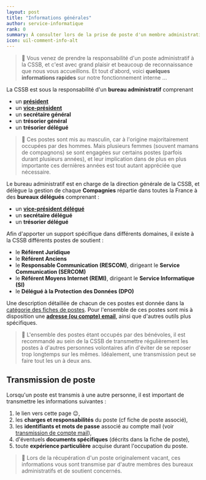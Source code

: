 ```yaml
---
layout: post
title: "Informations générales"
author: service-informatique
rank: 0
summary: À consulter lors de la prise de poste d'un membre administratif
icon: uil-comment-info-alt
---
```


> :rocket: Vous venez de prendre la responsabilité d'un poste administratif à la CSSB,
> et c'est avec grand plaisir et beaucoup de reconnaissance que nous vous accueillons.
> Et tout d'abord, voici **quelques informations rapides** sur notre fonctionnement interne ...

La CSSB est sous la responsabilité d'un **bureau administratif** comprenant

- un [**président**](./postes/president.md)
- un [**vice-président**](./postes/vice-president.md)
- un **secrétaire général**
- un **trésorier général**
- un **trésorier délégué**

> :scroll: Ces postes sont mis au masculin, car à l'origine majoritairement occupées par des hommes. Mais plusieurs femmes (souvent mamans de compagnons) se sont engagées sur certains postes (parfois durant plusieurs années), et leur implication dans de plus en plus importante ces dernières années est tout autant appréciée que nécessaire.

Le bureau administratif est en charge de la direction générale de la CSSB, et délègue la gestion de chaque **Compagnies** répartie
dans toutes la France à des **bureaux délégués** comprenant :

- un [**vice-président délégué**](./postes/vice-president-delegue.md)
- un **secrétaire délégué**
- un **trésorier délégué**

Afin d'apporter un support spécifique dans différents domaines, il existe à la CSSB différents postes de soutient :

- le **Référent Juridique**
- le **Référent Anciens**
- le **Responsable Communication (RESCOM)**, dirigeant le **Service Communication (SERCOM)**
- le **Référent Moyens Internet (REMI)**, dirigeant le **Service Informatique (SI)** 
- le **Délégué à la Protection des Données (DPO)**

Une description détaillée de chacun de ces postes est donnée dans la [catégorie des fiches de postes](./postes/).
Pour l'ensemble de ces postes sont mis à disposition une [**adresse (ou compte) email**](./email/), ainsi que d'autres outils plus spécifiques. 

> :scroll: L'ensemble des postes étant occupés par des bénévoles, il est recommandé au sein de la CSSB de transmettre régulièrement les postes à d'autres personnes volontaires afin d'éviter de se reposer trop longtemps sur les mêmes. Idéalement, une transmission peut se faire tout les un à deux ans.

## Transmission de poste

Lorsqu'un poste est transmis à une autre personne, il est important de transmettre les informations suivantes :

1. le lien vers cette page :wink:,
2. les **charges et responsabilités** du poste (cf fiche de poste associé),
3. les **identifiants et mots de passe** associé au compte mail (voir [transmission de compte mail](./email/informations.md#transmission-de-compte)),
4. d'éventuels **documents spécifiques** (décrits dans la fiche de poste),
5. toute **expérience particulière** acquise durant l'occupation du poste.

> :scroll: Lors de la récupération d'un poste originalement vacant, ces informations vous sont transmise par d'autre membres des bureaux administratifs et de soutient concernés. 